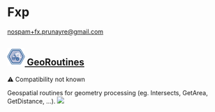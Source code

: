 # Fxp
  <nospam+fx.prunayre@gmail.com>

## <a href='./components/GeoRoutines/readme.md'><img src='./components/GeoRoutines/logo.jpg' width='40' height='40'> GeoRoutines</a>
 :warning: Compatibility not known

Geospatial routines for geometry processing (eg. Intersects, GetArea, GetDistance, ...).
<img src='./components/GeoRoutines/sample.jpg'>
